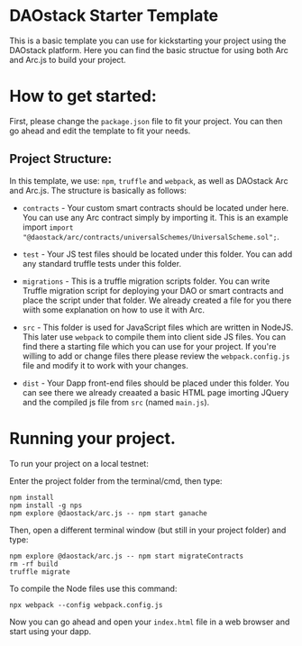 # DAOstack Starter Template

This is a basic template you can use for kickstarting your project using the DAOstack platform.
Here you can find the basic structue for using both Arc and Arc.js to build your project.

# How to get started:

First, please change the `package.json` file to fit your project.
You can then go ahead and edit the template to fit your needs.

## Project Structure:

In this template, we use: `npm`, `truffle` and `webpack`, as well as DAOstack Arc and Arc.js.
The structure is basically as follows:

- `contracts` - Your custom smart contracts should be located under here. You can use any Arc contract simply by importing it. This is an example import `import "@daostack/arc/contracts/universalSchemes/UniversalScheme.sol";`.
- `test` - Your JS test files should be located under this folder. You can add any standard truffle tests under this folder.
- `migrations` - This is a truffle migration scripts folder. You can write Truffle migration script for deploying your DAO or smart contracts and place the script under that folder. We already created a file for you there wiith some explanation on how to use it with Arc.
- `src` - This folder is used for JavaScript files which are written in NodeJS. This later use `webpack` to compile them into client side JS files. You can find there a starting file which you can use for your project. If you're willing to add or change files there please review the `webpack.config.js` file and modify it to work with your changes.

- `dist` - Your Dapp front-end files should be placed under this folder. You can see there we already creaated a basic HTML page imorting JQuery and the compiled js file from `src` (named `main.js`).

# Running your project.

To run your project on a local testnet:

Enter the project folder from the terminal/cmd, then type:

```
npm install
npm install -g nps
npm explore @daostack/arc.js -- npm start ganache
```

Then, open a different terminal window (but still in your project folder) and type:

```
npm explore @daostack/arc.js -- npm start migrateContracts
rm -rf build
truffle migrate
```

To compile the Node files use this command:

```
npx webpack --config webpack.config.js
```

Now you can go ahead and open your `index.html` file in a web browser and start using your dapp.
